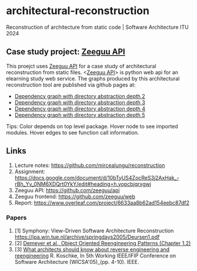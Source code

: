 # architectural-reconstruction

Reconstruction of architecture from static code | Software Architecture ITU 2024

## Case study project: [Zeeguu API](https://github.com/zeeguu/api)
This proejct uses [Zeeguu API](https://github.com/zeeguu/api) for a case study of architectural reconstruction from static files. <[Zeeguu API](https://github.com/zeeguu/api)> is python web api for an elearning study web service. 
The graphs produced by this architectural reconstruction tool are published via github pages at:

- [Dependency graph with directory abstraction depth 2](https://akongstad.github.io/architectural-reconstruction/dict-depth-2-dep-graph.html)
- [Dependency graph with directory abstraction depth 3](https://akongstad.github.io/architectural-reconstruction/dict-depth-3-dep-graph.html)
- [Dependency graph with directory abstraction depth 4](https://akongstad.github.io/architectural-reconstruction/dict-depth-4-dep-graph.html)
- [Dependency graph with directory abstraction depth 5](https://akongstad.github.io/architectural-reconstruction/dict-depth-5-dep-graph.html)

Tips: Color depends on top level package. Hover node to see imported modules. Hover edges to see function call information.

## Links

1. Lecture notes: <https://github.com/mircealungu/reconstruction>
2. Assignment: <https://docs.google.com/document/d/10bTyUS4ZocReS3j2AxHak_-rBh_Yv_0NM6XDQrt0YkY/edit#heading=h.yopcbjqrxgwj>
3. Zeeguu API: <https://github.com/zeeguu/api>
4. Zeeguu frontend: <https://github.com/zeeguu/web>
5. Report: <https://www.overleaf.com/project/6633aa8b62ad154eebc87df2>

### Papers

1. [1] Symphony: View-Driven Software Architecture Reconstruction <https://ipa.win.tue.nl/archive/springdays2005/Deursen1.pdf>
2. [2] [Demeyer et al., Object Oriented Reengineering Patterns (Chapter 1.2)](https://www.oscar.nierstrasz.org/files/oorp/OORP-2013-11-27.pdf)
3. [3] [What architects should know about reverse engineering and reengineering](https://citeseerx.ist.psu.edu/document?repid=rep1&type=pdf&doi=05981602215076b7492b87a8a1f7157dcc9c2196) R. Koschke, In 5th Working IEEE/IFIP Conference on Software Architecture (WICSA'05)_(pp. 4-10). IEEE. 
